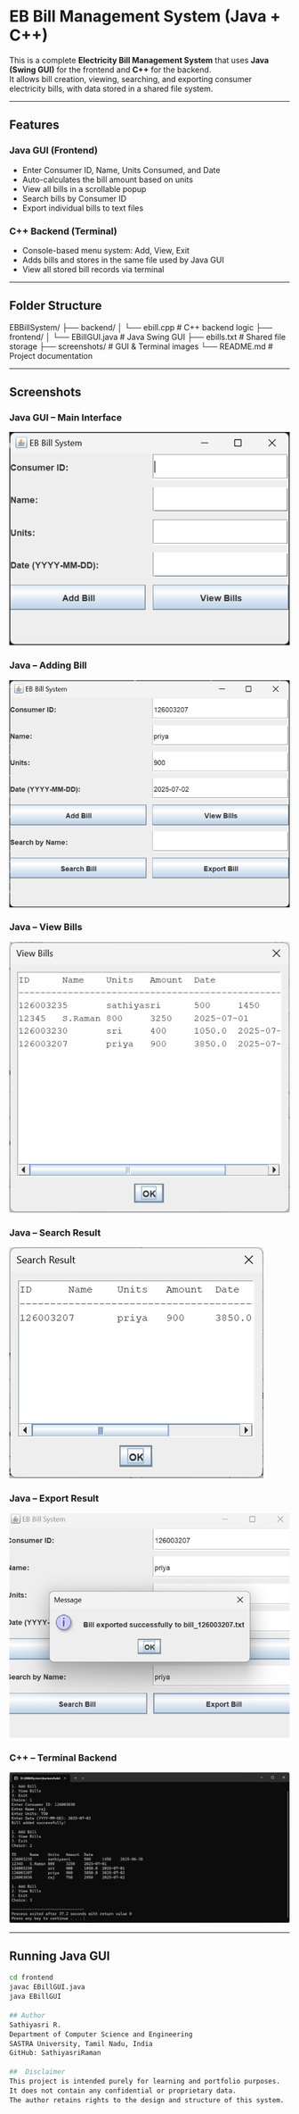 #  EB Bill Management System (Java + C++)

This is a complete **Electricity Bill Management System** that uses **Java (Swing GUI)** for the frontend and **C++** for the backend.  
It allows bill creation, viewing, searching, and exporting consumer electricity bills, with data stored in a shared file system.

---

##  Features

###  Java GUI (Frontend)
- Enter Consumer ID, Name, Units Consumed, and Date
- Auto-calculates the bill amount based on units
- View all bills in a scrollable popup
- Search bills by Consumer ID
- Export individual bills to text files

###  C++ Backend (Terminal)
- Console-based menu system: Add, View, Exit
- Adds bills and stores in the same file used by Java GUI
- View all stored bill records via terminal

---

##  Folder Structure

EBBillSystem/
├── backend/
│ └── ebill.cpp # C++ backend logic
├── frontend/
│ └── EBillGUI.java # Java Swing GUI
├── ebills.txt # Shared file storage
├── screenshots/ # GUI & Terminal images
└── README.md # Project documentation


---

##  Screenshots

### Java GUI – Main Interface
![Main GUI](screenshots/GUI_main.png)

### Java – Adding Bill
![Adding Bill](screenshots/Adding_Bill.png)

### Java – View Bills
![View Bills](screenshots/View_Bills.png)

### Java – Search Result
![Search Result](screenshots/Search_Result.png)

### Java – Export Result
![Export Result](screenshots/Export_Bill.png)

### C++ – Terminal Backend
![Backend Terminal](screenshots/Backend_terminal.png)

---

## Running Java GUI

```bash
cd frontend
javac EBillGUI.java
java EBillGUI

## Author
Sathiyasri R.
Department of Computer Science and Engineering
SASTRA University, Tamil Nadu, India
GitHub: SathiyasriRaman

##  Disclaimer
This project is intended purely for learning and portfolio purposes.
It does not contain any confidential or proprietary data.
The author retains rights to the design and structure of this system.
